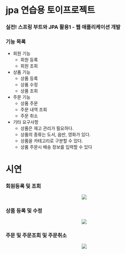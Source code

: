 # jpa 연습용 토이프로젝트


### 실전! 스프링 부트와 JPA 활용1 - 웹 애플리케이션 개발

### 기능 목록
+ 회원 기능
  + 회원 등록
  + 회원 조회
+ 상품 기능
  + 상품 등록
  + 상품 수정
  + 상품 조회
+ 주문 기능
  + 상품 주문
  + 주문 내역 조회
  + 주문 취소
+ 기타 요구사항
  + 상품은 재고 관리가 필요하다.
  + 상품의 종류는 도서, 음반, 영화가 있다.
  + 상품을 카테고리로 구분할 수 있다.
  + 상품 주문시 배송 정보를 입력할 수 있다


# 시연


### 회원등록 및 조회
<p align="center">
  <img src="https://user-images.githubusercontent.com/76836188/230857236-c7a19c61-9436-4296-980a-e11ca5edb4ca.gif">
</p>


### 상품 등록 및 수정
<p align="center">
  <img src="https://user-images.githubusercontent.com/76836188/230857522-3f7be51e-868d-45ca-ad1b-8d72313075bf.gif">
</p>


### 주문 및 주문조회 및 주문취소
<p align="center">
  <img src="https://user-images.githubusercontent.com/76836188/230857570-84271103-6065-4375-a1d8-e97643f409c4.gif">
</p>
